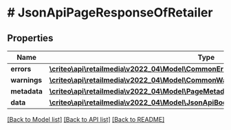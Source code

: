 # # JsonApiPageResponseOfRetailer

## Properties

Name | Type | Description | Notes
------------ | ------------- | ------------- | -------------
**errors** | [**\criteo\api\retailmedia\v2022_04\Model\CommonError[]**](CommonError.md) |  | [optional]
**warnings** | [**\criteo\api\retailmedia\v2022_04\Model\CommonWarning[]**](CommonWarning.md) |  | [optional]
**metadata** | [**\criteo\api\retailmedia\v2022_04\Model\PageMetadata**](PageMetadata.md) |  | [optional]
**data** | [**\criteo\api\retailmedia\v2022_04\Model\JsonApiBodyWithIdOfInt64AndRetailerAndRetailer[]**](JsonApiBodyWithIdOfInt64AndRetailerAndRetailer.md) |  |

[[Back to Model list]](../../README.md#models) [[Back to API list]](../../README.md#endpoints) [[Back to README]](../../README.md)
